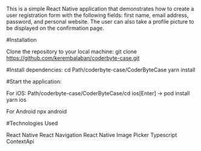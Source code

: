 This is a simple React Native application that demonstrates how to create a user registration form with the following fields: first name, email address, password, and personal website. The user can also take a profile picture to be displayed on the confirmation page.

#Installation

Clone the repository to your local machine:
git clone https://github.com/kerembalaban/coderbyte-case.git

#Install dependencies:
cd Path/coderbyte-case/CoderByteCase
yarn install

#Start the application:

For iOS: Path/coderbyte-case/CoderByteCase/cd ios[Enter] -> pod install
yarn ios

For Android
npx android

#Technologies Used

React Native
React Navigation
React Native Image Picker
Typescript
ContextApi
